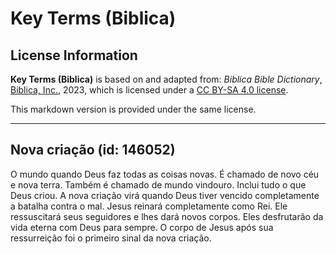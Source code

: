 # Key Terms (Biblica)

## License Information

**Key Terms (Biblica)** is based on and adapted from: _Biblica Bible Dictionary_, [Biblica, Inc.](https://www.biblica.com/), 2023, which is licensed under a [CC BY-SA 4.0 license](https://creativecommons.org/licenses/by-sa/4.0/legalcode.en).

This markdown version is provided under the same license.



--------------------------------

## Nova criação (id: 146052)

O mundo quando Deus faz todas as coisas novas. É chamado de novo céu e nova terra. Também é chamado de mundo vindouro. Inclui tudo o que Deus criou. A nova criação virá quando Deus tiver vencido completamente a batalha contra o mal. Jesus reinará completamente como Rei. Ele ressuscitará seus seguidores e lhes dará novos corpos. Eles desfrutarão da vida eterna com Deus para sempre. O corpo de Jesus após sua ressurreição foi o primeiro sinal da nova criação.


